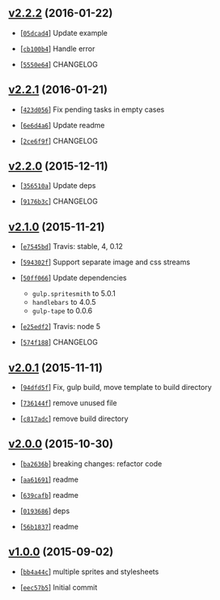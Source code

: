 <!-- 0bcab22 1453433556000 -->

## [v2.2.2](https://github.com/zoubin/gulp.spritesmith-multi/commit/0bcab22) (2016-01-22)

* [[`05dcad4`](https://github.com/zoubin/gulp.spritesmith-multi/commit/05dcad4)] Update example

* [[`cb100b4`](https://github.com/zoubin/gulp.spritesmith-multi/commit/cb100b4)] Handle error

* [[`5550e64`](https://github.com/zoubin/gulp.spritesmith-multi/commit/5550e64)] CHANGELOG

## [v2.2.1](https://github.com/zoubin/gulp.spritesmith-multi/commit/20b19cb) (2016-01-21)

* [[`423d056`](https://github.com/zoubin/gulp.spritesmith-multi/commit/423d056)] Fix pending tasks in empty cases

* [[`6e6d4a6`](https://github.com/zoubin/gulp.spritesmith-multi/commit/6e6d4a6)] Update readme

* [[`2ce6f9f`](https://github.com/zoubin/gulp.spritesmith-multi/commit/2ce6f9f)] CHANGELOG

## [v2.2.0](https://github.com/zoubin/gulp.spritesmith-multi/commit/1116ba1) (2015-12-11)

* [[`356510a`](https://github.com/zoubin/gulp.spritesmith-multi/commit/356510a)] Update deps

* [[`9176b3c`](https://github.com/zoubin/gulp.spritesmith-multi/commit/9176b3c)] CHANGELOG

## [v2.1.0](https://github.com/zoubin/gulp.spritesmith-multi/commit/394da0b) (2015-11-21)

* [[`e7545bd`](https://github.com/zoubin/gulp.spritesmith-multi/commit/e7545bd)] Travis: stable, 4, 0.12

* [[`594302f`](https://github.com/zoubin/gulp.spritesmith-multi/commit/594302f)] Support separate image and css streams

* [[`50ff066`](https://github.com/zoubin/gulp.spritesmith-multi/commit/50ff066)] Update dependencies

    
    * `gulp.spritesmith` to 5.0.1
    * `handlebars` to 4.0.5
    * `gulp-tape` to 0.0.6

* [[`e25edf2`](https://github.com/zoubin/gulp.spritesmith-multi/commit/e25edf2)] Travis: node 5

* [[`574f188`](https://github.com/zoubin/gulp.spritesmith-multi/commit/574f188)] CHANGELOG

## [v2.0.1](https://github.com/zoubin/gulp.spritesmith-multi/commit/ec0622f) (2015-11-11)

* [[`94dfd5f`](https://github.com/zoubin/gulp.spritesmith-multi/commit/94dfd5f)] Fix, gulp build, move template to build directory

* [[`736144f`](https://github.com/zoubin/gulp.spritesmith-multi/commit/736144f)] remove unused file

* [[`c817adc`](https://github.com/zoubin/gulp.spritesmith-multi/commit/c817adc)] remove build directory

## [v2.0.0](https://github.com/zoubin/gulp.spritesmith-multi/commit/7c8b579) (2015-10-30)

* [[`ba2636b`](https://github.com/zoubin/gulp.spritesmith-multi/commit/ba2636b)] breaking changes: refactor code

* [[`aa61691`](https://github.com/zoubin/gulp.spritesmith-multi/commit/aa61691)] readme

* [[`639cafb`](https://github.com/zoubin/gulp.spritesmith-multi/commit/639cafb)] readme

* [[`0193686`](https://github.com/zoubin/gulp.spritesmith-multi/commit/0193686)] deps

* [[`56b1837`](https://github.com/zoubin/gulp.spritesmith-multi/commit/56b1837)] readme

## [v1.0.0](https://github.com/zoubin/gulp.spritesmith-multi/commit/acac3d2) (2015-09-02)

* [[`bb4a44c`](https://github.com/zoubin/gulp.spritesmith-multi/commit/bb4a44c)] multiple sprites and stylesheets

* [[`eec57b5`](https://github.com/zoubin/gulp.spritesmith-multi/commit/eec57b5)] Initial commit

